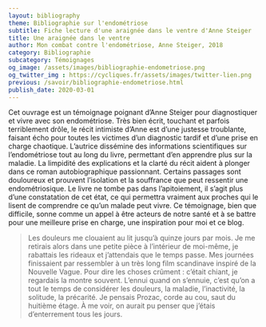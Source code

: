 ```yaml
---
layout: bibliography
theme: Bibliographie sur l'endométriose
subtitle: Fiche lecture d'une araignée dans le ventre d'Anne Steiger
title: Une araignée dans le ventre
author: Mon combat contre l'endométriose, Anne Steiger, 2018
category: Bibliographie
subcategory: Témoignages
og_image: /assets/images/bibliographie-endometriose.png
og_twitter_img : https://cycliques.fr/assets/images/twitter-lien.png
previous: /savoir/bibliographie-endometriose.html
publish_date: 2020-03-01
---
```

Cet ouvrage est un témoignage poignant d’Anne Steiger pour diagnostiquer et vivre avec son endométriose. Très bien écrit, touchant et parfois terriblement drôle, le récit intimiste d’Anne est d’une justesse troublante, faisant écho pour toutes les victimes d’un diagnostic tardif et d’une prise en charge chaotique. L’autrice dissémine des informations scientifiques sur l’endométriose tout au long du livre, permettant d’en apprendre plus sur la maladie. La limpidité des explications et la clarté du récit aident à plonger dans ce roman autobiographique passionnant. Certains passages sont douloureux et prouvent l’isolation et la souffrance que peut ressentir une endométriosique. Le livre ne tombe pas dans l’apitoiement, il s’agit plus d’une constatation de cet état, ce qui permettra vraiment aux proches qui le lisent de comprendre ce qu’un malade peut vivre. Ce témoignage, bien que difficile, sonne comme un appel à être acteurs de notre santé et à se battre pour une meilleure prise en charge, une inspiration pour moi et ce blog.

>Les douleurs me clouaient au lit jusqu’à quinze jours par mois. Je me retirais alors dans une petite pièce à l’intérieur de moi-même, je rabattais les rideaux et j’attendais que le temps passe. Mes journées finissaient par ressembler à un très long film scandinave inspiré de la Nouvelle Vague. Pour dire les choses crûment : c’était chiant, je regardais la montre souvent.
L’ennui quand on s’ennuie, c’est qu’on a tout le temps de considérer les douleurs, la maladie, l’inactivité, la solitude, la précarité. Je pensais Prozac, corde au cou, saut du huitième étage. À me voir, on aurait pu penser que j’étais d’enterrement tous les jours.